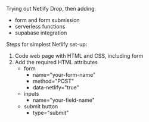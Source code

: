 Trying out Netlify Drop, then adding:
- form and form submission
- serverless functions
- supabase integration

Steps for simplest Netlify set-up:
1. Code web page with HTML and CSS, including form
2. Add the required HTML attributes
    - form 
        - name="your-form-name"
        - method="POST"
        - data-netlify="true"
    - inputs
        - name="your-field-name"
    - submit button
        - type="submit"
        
